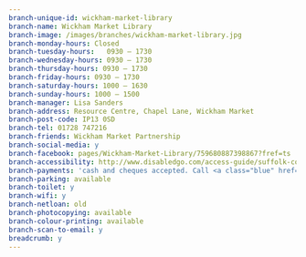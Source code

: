 ```yaml
---
branch-unique-id: wickham-market-library
branch-name: Wickham Market Library
branch-image: /images/branches/wickham-market-library.jpg
branch-monday-hours: Closed
branch-tuesday-hours:	0930 – 1730
branch-wednesday-hours: 0930 – 1730
branch-thursday-hours: 0930 – 1730
branch-friday-hours: 0930 – 1730
branch-saturday-hours: 1000 – 1630
branch-sunday-hours: 1000 – 1500
branch-manager: Lisa Sanders
branch-address: Resource Centre, Chapel Lane, Wickham Market
branch-post-code: IP13 0SD
branch-tel: 01728 747216
branch-friends: Wickham Market Partnership
branch-social-media: y
branch-facebook: pages/Wickham-Market-Library/759680887398867?fref=ts
branch-accessibility: http://www.disabledgo.com/access-guide/suffolk-county-council/wickham-market-library
branch-payments: 'cash and cheques accepted. Call <a class="blue" href="tel:01473351249">01473 351249</a> for card payments.'
branch-parking: available
branch-toilet: y
branch-wifi: y
branch-netloan: old
branch-photocopying: available
branch-colour-printing: available
branch-scan-to-email: y
breadcrumb: y
---
```

